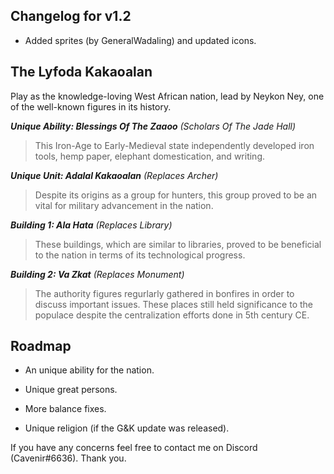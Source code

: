 ## Changelog for v1.2
- Added sprites (by GeneralWadaling) and updated icons.

## The Lyfoda Kakaoalan  
Play as the knowledge-loving West African nation, lead by Neykon Ney, one of the well-known figures in its history.  

***Unique Ability: Blessings Of The Zaaoo** (Scholars Of The Jade Hall)*
> This Iron-Age to Early-Medieval state independently developed iron tools, hemp paper, elephant domestication, and writing. 

***Unique Unit: Adalal Kakaoalan** (Replaces Archer)*  

> Despite its origins as a group for hunters, this group proved to be an vital for military advancement in the nation.  

***Building 1: Ala Hata** (Replaces Library)*  

> These buildings, which are similar to libraries, proved to be beneficial to the nation in terms of its technological progress. 

***Building 2: Va Zkat** (Replaces Monument)*  

> The authority figures regurlarly gathered in bonfires in order to discuss important issues. These places still held significance to the populace despite the centralization efforts done in 5th century CE. 

## Roadmap
- An unique ability for the nation.

- Unique great persons.

- More balance fixes.

- Unique religion (if the G&K update was released).

If you have any concerns feel free to contact me on Discord (Cavenir#6636). Thank you.
